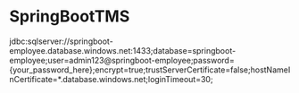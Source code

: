 # SpringBootTMS
jdbc:sqlserver://springboot-employee.database.windows.net:1433;database=springboot-employee;user=admin123@springboot-employee;password={your_password_here};encrypt=true;trustServerCertificate=false;hostNameInCertificate=*.database.windows.net;loginTimeout=30;

